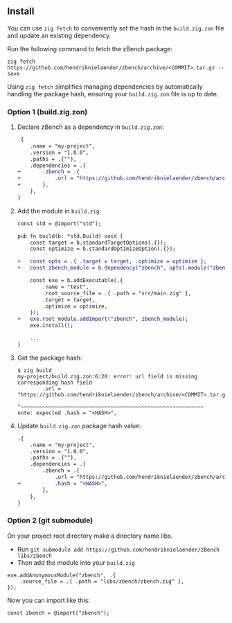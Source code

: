 ## Install 

You can use `zig fetch` to conveniently set the hash in the `build.zig.zon` file and update an existing dependency.

Run the following command to fetch the zBench package:
```shell
zig fetch https://github.com/hendriknielaender/zbench/archive/<COMMIT>.tar.gz --save
```
Using `zig fetch` simplifies managing dependencies by automatically handling the package hash, ensuring your `build.zig.zon` file is up to date.

### Option 1 (build.zig.zon)

1. Declare zBench as a dependency in `build.zig.zon`:

   ```diff
   .{
       .name = "my-project",
       .version = "1.0.0",
       .paths = .{""},
       .dependencies = .{
   +       .zbench = .{
   +           .url = "https://github.com/hendriknielaender/zbench/archive/<COMMIT>.tar.gz",
   +       },
       },
   }
   ```

2. Add the module in `build.zig`:

   ```diff
   const std = @import("std");

   pub fn build(b: *std.Build) void {
       const target = b.standardTargetOptions(.{});
       const optimize = b.standardOptimizeOption(.{});

   +   const opts = .{ .target = target, .optimize = optimize };
   +   const zbench_module = b.dependency("zbench", opts).module("zbench");

       const exe = b.addExecutable(.{
           .name = "test",
           .root_source_file = .{ .path = "src/main.zig" },
           .target = target,
           .optimize = optimize,
       });
   +   exe.root_module.addImport("zbench", zbench_module);
       exe.install();

       ...
   }
   ```

3. Get the package hash:

   ```shell
   $ zig build
   my-project/build.zig.zon:6:20: error: url field is missing corresponding hash field
           .url = "https://github.com/hendriknielaender/zbench/archive/<COMMIT>.tar.gz",
                  ^~~~~~~~~~~~~~~~~~~~~~~~~~~~~~~~~~~~~~~~~~~~~~~~~~~~~~~~~~~~
   note: expected .hash = "<HASH>",
   ```

4. Update `build.zig.zon` package hash value:

   ```diff
   .{
       .name = "my-project",
       .version = "1.0.0",
       .paths = .{""},
       .dependencies = .{
           .zbench = .{
               .url = "https://github.com/hendriknielaender/zbench/archive/<COMMIT>.tar.gz",
   +           .hash = "<HASH>",
           },
       },
   }
   ```

### Option 2 (git submodule)

On your project root directory make a directory name libs.

- Run `git submodule add https://github.com/hendriknielaender/zBench libs/zbench`
- Then add the module into your `build.zig`

```zig
exe.addAnonymousModule("zbench", .{
    .source_file = .{ .path = "libs/zbench/zbench.zig" },
});
```

Now you can import like this:

```zig
const zbench = @import("zbench");
```
